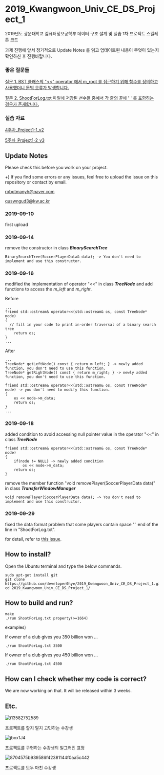 # 2019_Kwangwoon_Univ_CE_DS_Project_1
2019년도 광운대학교 컴퓨터정보공학부  데이터 구조 설계 및 실습 1차 프로젝트 스켈레톤 코드

과제 진행에 앞서 정기적으로 Update Notes 를 읽고 업데이트된 내용이 무엇이 있는지 확인하신 후 진행바랍니다.

### 좋은 질문들

[질문 1. BST 클래스의 "<<" operator 에서 m_root 를 접근하기 위해 함수를 정의하고 사용했더니 문법 오류가 발생합니다.](https://github.com/developer0hye/2019_Kwangwoon_Univ_CE_DS_Project_1/issues/2)

[질문 2. ShootForLog.txt 파일에 저장된 선수들 중에서 각 줄의 끝에 ' ' 를 포함하는 경우가 존재합니다.](https://github.com/developer0hye/2019_Kwangwoon_Univ_CE_DS_Project_1/issues/3)

### 실습 자료

[4주차_Project1-1_v2](https://drive.google.com/open?id=1se_q3KILjjyU6YCZSmigngVlQf2g6lOX)

[5주차_Project1-2_v3](https://drive.google.com/open?id=15lZjqYUSXty3Ee3ZjAhQBbKkzCKvYwjW)

## Update Notes

Please check this before you work on your project.

+) If you find some errors or any issues, feel free to upload the issue on this repository or contact by email.

robotmanyh@naver.com

quswngud3@kw.ac.kr

### 2019-09-10 

first upload

### 2019-09-14

remove the constructor in class ***BinarySearchTree***

```
BinarySearchTree(SoccerPlayerData& data); -> You don't need to implement and use this constructor.
```

### 2019-09-16

modified the implementation of operator "<<" in class ***TreeNode*** and add functions to access the *m_left* and *m_right*.

Before
```
...
friend std::ostream& operator<<(std::ostream& os, const TreeNode* node)
{
  // fill in your code to print in-order traversal of a binary search tree
	return os;
}
...
```

After
```
...
TreeNode* getLeftNode() const { return m_left; } -> newly added function, you don't need to use this function.
TreeNode* getRightNode() const { return m_right; } -> newly added function, you don't need to use this function.

friend std::ostream& operator<<(std::ostream& os, const TreeNode* node) -> you don't need to modify this function.
{
	os << node->m_data;
	return os;
}
...
```

### 2019-09-18

added condition to avoid accessing null pointer value in the operator "<<" in class ***TreeNode***

```
friend std::ostream& operator<<(std::ostream& os, const TreeNode* node)
{
	if(node != NULL) -> newly added condition
		os << node->m_data;
	return os;
}
```

remove the member function "void removePlayer(SoccerPlayerData data)" in class ***TransferWindowManager***

```
void removePlayer(SoccerPlayerData data); -> You don't need to implement and use this constructor.
```

### 2019-09-29

fixed the data format problem that some players contain space ' ' end of the line in "ShootForLog.txt".

for detail, refer to [this issue](https://github.com/developer0hye/2019_Kwangwoon_Univ_CE_DS_Project_1/issues/3).

## How to install?

Open the Ubuntu terminal and type the below commands.

```
sudo apt-get install git
git clone https://github.com/developer0hye/2019_Kwangwoon_Univ_CE_DS_Project_1.git
cd 2019_Kwangwoon_Univ_CE_DS_Project_1/
```

## How to build and run?

```
make
./run ShootForLog.txt property(>=1664)
```

examples)

If owner of a club gives you 350 billion won ...

```
./run ShootForLog.txt 3500
```

If owner of a club gives you 450 billion won ...

```
./run ShootForLog.txt 4500
```

## How can I check whether my code is correct?

We are now working on that. It will be released within 3 weeks.

## Etc.

![i13582752589](https://user-images.githubusercontent.com/35001605/64621711-1f8f3900-d421-11e9-83ac-ef74a74d0875.gif)

프로젝트를 할지 말지 고민하는 수강생

![jbox1J4](https://user-images.githubusercontent.com/35001605/64623394-da203b00-d423-11e9-92c8-c6b335e8a870.gif)

프로젝트를 구현하는 수강생의 일그러진 표정

![8704575b939586f42381144f0aa5c442](https://user-images.githubusercontent.com/35001605/64623429-e7d5c080-d423-11e9-828b-eeab7deeab64.gif)

프로젝트를 모두 마친 수강생

